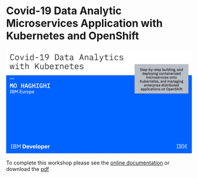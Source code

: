 # Covid-19 Data Analytic Microservices Application with Kubernetes and OpenShift

![alt text](docs/images/Labs/intro.png)

To complete this workshop please see the [online documentation](https://binnes.github.io/Covid19-Web-Application/) or download the [pdf](https://binnes.github.io/Covid19-Web-Application/pdf/covid19-Applicationx.pdf)